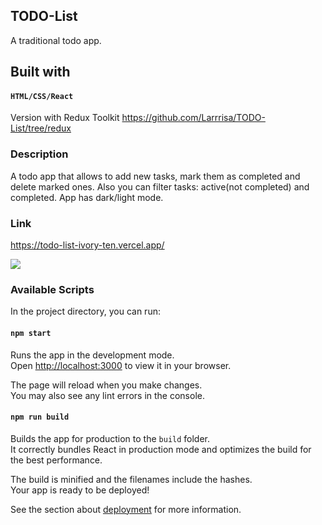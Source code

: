 ## TODO-List
A traditional todo app.

## Built with
#### `HTML/CSS/React`

Version with Redux Toolkit https://github.com/Larrrisa/TODO-List/tree/redux

### Description
A todo app that allows to add new tasks, mark them as completed and delete marked ones. Also you can filter tasks: active(not completed) and completed. App has dark/light mode.

### Link 
https://todo-list-ivory-ten.vercel.app/

![](chrome-capture-2023-4-10.gif)

### Available Scripts

In the project directory, you can run:

#### `npm start`

Runs the app in the development mode.\
Open [http://localhost:3000](http://localhost:3000) to view it in your browser.

The page will reload when you make changes.\
You may also see any lint errors in the console.

#### `npm run build`

Builds the app for production to the `build` folder.\
It correctly bundles React in production mode and optimizes the build for the best performance.

The build is minified and the filenames include the hashes.\
Your app is ready to be deployed!

See the section about [deployment](https://facebook.github.io/create-react-app/docs/deployment) for more information.

